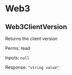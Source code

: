 # Web3

## Web3ClientVersion

Returns the client version

Perms: read

Inputs: `null`

Response: `"string value"`
